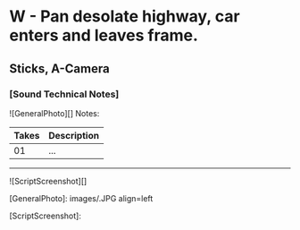 # W - Pan desolate highway, car enters and leaves frame.

## Sticks, A-Camera

### [Sound Technical Notes]

![GeneralPhoto][]
Notes: 

| Takes | Description |
|:---|:----|
| 01 | ... |

----

![ScriptScreenshot][]


[GeneralPhoto]: images/.JPG align=left

[ScriptScreenshot]: 